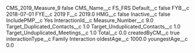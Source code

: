 <?xml version="1.0" encoding="UTF-8"?>
<CustomMetadata xmlns="http://soap.sforce.com/2006/04/metadata" xmlns:xsi="http://www.w3.org/2001/XMLSchema-instance" xmlns:xsd="http://www.w3.org/2001/XMLSchema">
    <label>CMS_2019_Measure_9</label>
    <protected>false</protected>
    <values>
        <field>CMS_Name__c</field>
        <value xsi:type="xsd:string">FS_FRS</value>
    </values>
    <values>
        <field>Default__c</field>
        <value xsi:type="xsd:boolean">false</value>
    </values>
    <values>
        <field>FYB__c</field>
        <value xsi:type="xsd:date">2018-07-01</value>
    </values>
    <values>
        <field>FYE__c</field>
        <value xsi:type="xsd:string">2019</value>
    </values>
    <values>
        <field>F__c</field>
        <value xsi:type="xsd:double">2019.0</value>
    </values>
    <values>
        <field>HMG__c</field>
        <value xsi:type="xsd:boolean">false</value>
    </values>
    <values>
        <field>Inactive__c</field>
        <value xsi:type="xsd:boolean">false</value>
    </values>
    <values>
        <field>IncludePMP__c</field>
        <value xsi:type="xsd:string">Yes</value>
    </values>
    <values>
        <field>InteractionId__c</field>
        <value xsi:nil="true"/>
    </values>
    <values>
        <field>Measure_Number__c</field>
        <value xsi:type="xsd:double">9.0</value>
    </values>
    <values>
        <field>Target_Duplicated_Contacts__c</field>
        <value xsi:type="xsd:double">1.0</value>
    </values>
    <values>
        <field>Target_Unduplicated_Contacts__c</field>
        <value xsi:type="xsd:double">1.0</value>
    </values>
    <values>
        <field>Target_Unduplicated_Meetings__c</field>
        <value xsi:type="xsd:double">1.0</value>
    </values>
    <values>
        <field>Total__c</field>
        <value xsi:type="xsd:double">0.0</value>
    </values>
    <values>
        <field>createdByCM__c</field>
        <value xsi:type="xsd:boolean">true</value>
    </values>
    <values>
        <field>interactionType__c</field>
        <value xsi:type="xsd:string">Family Interaction</value>
    </values>
    <values>
        <field>oldestAge__c</field>
        <value xsi:type="xsd:double">1000.0</value>
    </values>
    <values>
        <field>youngestAge__c</field>
        <value xsi:type="xsd:double">0.0</value>
    </values>
</CustomMetadata>
